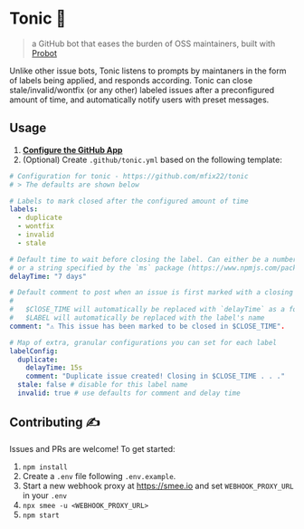 # Tonic 🌿

> a GitHub bot that eases the burden of OSS maintainers, built with [Probot](https://github.com/probot/probot)

Unlike other issue bots, Tonic listens to prompts by maintaners in the form of labels being applied, and responds according. Tonic can close stale/invalid/wontfix (or any other) labeled issues after a preconfigured amount of time, and automatically notify users with preset messages.

## Usage

1. **[Configure the GitHub App](https://github.com/apps/TODO)**
2. (Optional) Create `.github/tonic.yml` based on the following template:

```yml
# Configuration for tonic - https://github.com/mfix22/tonic
# > The defaults are shown below

# Labels to mark closed after the configured amount of time
labels:
  - duplicate
  - wontfix
  - invalid
  - stale

# Default time to wait before closing the label. Can either be a number in milliseconds
# or a string specified by the `ms` package (https://www.npmjs.com/package/ms)
delayTime: "7 days"

# Default comment to post when an issue is first marked with a closing label
#
#   $ClOSE_TIME will automatically be replaced with `delayTime` as a formatted string (e.g. '7 days')
#   $LABEL will automatically be replaced with the label's name
comment: "⚠️ This issue has been marked to be closed in $CLOSE_TIME".

# Map of extra, granular configurations you can set for each label
labelConfig:
  duplicate:
    delayTime: 15s
    comment: "Duplicate issue created! Closing in $CLOSE_TIME . . ."
  stale: false # disable for this label name
  invalid: true # use defaults for comment and delay time
```

## Contributing ✍️
Issues and PRs are welcome! To get started:

1. `npm install`
2. Create a `.env` file following `.env.example`.
3. Start a new webhook proxy at https://smee.io and set `WEBHOOK_PROXY_URL` in your `.env`
4. `npx smee -u <WEBHOOK_PROXY_URL>`
3. `npm start`
